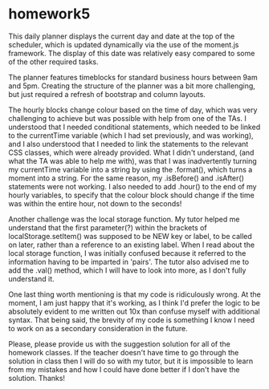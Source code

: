 # homework5

This daily planner displays the current day and date at the top of the scheduler, which is updated dynamically via the use of the moment.js framework. The display of this date was relatively easy compared to some of the other required tasks.

The planner features timeblocks for standard business hours between 9am and 5pm. Creating the structure of the planner was a bit more challenging, but just required a refresh of bootstrap and column layouts. 

The hourly blocks change colour based on the time of day, which was very challenging to achieve but was possible with help from one of the TAs. I understood that I needed conditional statements, which needed to be linked to the currentTime variable (which I had set previously, and was working), and I also understood that I needed to link the statements to the relevant CSS classes, which were already provided. What I didn't understand, (and what the TA was able to help me with), was that I was inadvertently turning my currentTime variable into a string by using the .format(), which turns a moment into a string. For the same reason, my .isBefore() and .isAfter() statements were not working. I also needed to add .hour() to the end of my hourly variables, to specify that the colour block should change if the time was within the entire hour, not down to the seconds!

Another challenge was the local storage function. My tutor helped me understand that the first parameter(?) within the brackets of localStorage.setItem() was supposed to be NEW key or label, to be called on later, rather than a reference to an existing label. When I read about the local storage function, I was initially confused because it referred to the information having to be imparted in 'pairs'. The tutor also advised me to add the .val() method, which I will have to look into more, as I don't fully understand it.

One last thing worth mentioning is that my code is ridiculously wrong. At the moment, I am just happy that it's working, as I think I'd prefer the logic to be absolutely evident to me written out 10x than confuse myself with additional syntax. That being said, the brevity of my code is something I know I need to work on as a secondary consideration in the future. 

Please, please provide us with the suggestion solution for all of the homework classes. If the teacher doesn't have time to go through the solution in class then I will do so with my tutor, but it is impossible to learn from my mistakes and how I could have done better if I don't have the solution. Thanks!